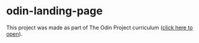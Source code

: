 # odin-landing-page

This project was made as part of The Odin Project curriculum ([click here to open](https://www.theodinproject.com/lessons/foundations-landing-page)).